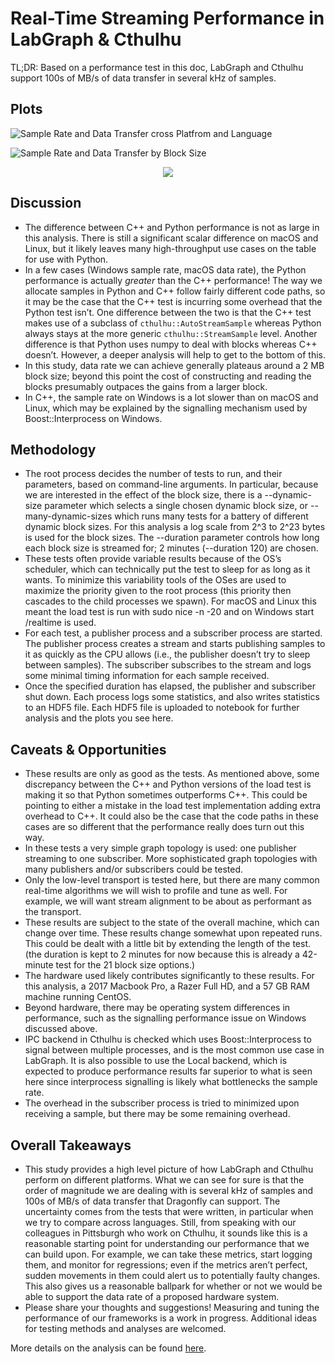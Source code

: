 # Real-Time Streaming Performance in LabGraph & Cthulhu

TL;DR: Based on a performance test in this doc, LabGraph and Cthulhu support 100s of MB/s of data transfer in several kHz of samples.

## Plots

![Sample Rate and Data Transfer cross Platfrom and Language](https://raw.githubusercontent.com/facebookresearch/labgraph/master/docs/performance/images/sample_rate_data_transfer_cross_platform_language.png)

![Sample Rate and Data Transfer by Block Size](https://raw.githubusercontent.com/facebookresearch/labgraph/master/docs/performance/images/sample_rate_data_transfer_rate_by_block_size.png)

<p align="center">
   <img width="460*2" height="300*2" src="https://raw.githubusercontent.com/facebookresearch/labgraph/master/docs/performance/images/sample_latency.png">
</p>

## Discussion

* The difference between C++ and Python performance is not as large in this analysis. There is still a significant scalar difference on macOS and Linux, but it likely leaves many high-throughput use cases on the table for use with Python.
* In a few cases (Windows sample rate, macOS data rate), the Python performance is actually *greater* than the C++ performance! The way we allocate samples in Python and C++ follow fairly different code paths, so it may be the case that the C++ test is incurring some overhead that the Python test isn’t. One difference between the two is that the C++ test makes use of a subclass of `cthulhu::AutoStreamSample` whereas Python always stays at the more generic `cthulhu::StreamSample` level. Another difference is that Python uses numpy to deal with blocks whereas C++ doesn’t. However, a deeper analysis will help to get to the bottom of this.
* In this study, data rate we can achieve generally plateaus around a 2 MB block size; beyond this point the cost of constructing and reading the blocks presumably outpaces the gains from a larger block.
* In C++, the sample rate on Windows is a lot slower than on macOS and Linux, which may be explained by the signalling mechanism used by Boost::Interprocess on Windows.

## Methodology
* The root process decides the number of tests to run, and their parameters, based on command-line arguments. In particular, because we are interested in the effect of the block size, there is a --dynamic-size parameter which selects a single chosen dynamic block size, or --many-dynamic-sizes which runs many tests for a battery of different dynamic block sizes. For this analysis a log scale from 2^3 to 2^23 bytes is used for the block sizes. The --duration parameter controls how long each block size is streamed for; 2 minutes (--duration 120) are chosen.
* These tests often provide variable results because of the OS’s scheduler, which can technically put the test to sleep for as long as it wants. To minimize this variability tools of the OSes are used to maximize the priority given to the root process (this priority then cascades to the child processes we spawn). For macOS and Linux this meant the load test is run with sudo nice -n -20 and on Windows start /realtime is used.
* For each test, a publisher process and a subscriber process are started. The publisher process creates a stream and starts publishing samples to it as quickly as the CPU allows (i.e., the publisher doesn’t try to sleep between samples). The subscriber subscribes to the stream and logs some minimal timing information for each sample received.
* Once the specified duration has elapsed, the publisher and subscriber shut down. Each process logs some statistics, and also writes statistics to an HDF5 file. Each HDF5 file is uploaded to notebook for further analysis and the plots you see here.

## Caveats & Opportunities
* These results are only as good as the tests. As mentioned above, some discrepancy between the C++ and Python versions of the load test is making it so that Python sometimes outperforms C++. This could be pointing to either a mistake in the load test implementation adding extra overhead to C++. It could also be the case that the code paths in these cases are so different that the performance really does turn out this way.
* In these tests a very simple graph topology is used: one publisher streaming to one subscriber. More sophisticated graph topologies with many publishers and/or subscribers could be tested.
* Only the low-level transport is tested here, but there are many common real-time algorithms we will wish to profile and tune as well. For example, we will want stream alignment to be about as performant as the transport.
* These results are subject to the state of the overall machine, which can change over time. These results change somewhat upon repeated runs. This could be dealt with a little bit by extending the length of the test. (the duration is kept to 2 minutes for now because this is already a 42-minute test for the 21 block size options.)
* The hardware used likely contributes significantly to these results. For this analysis, a 2017 Macbook Pro, a Razer Full HD, and a 57 GB RAM machine running CentOS.
* Beyond hardware, there may be operating system differences in performance, such as the signalling performance issue on Windows discussed above.
* IPC backend in Cthulhu is checked which uses Boost::Interprocess to signal between multiple processes, and is the most common use case in LabGraph. It is also possible to use the Local backend, which is expected to produce performance results far superior to what is seen here since interprocess signalling is likely what bottlenecks the sample rate.
* The overhead in the subscriber process is tried to minimized upon receiving a sample, but there may be some remaining overhead.

## Overall Takeaways
* This study provides a high level picture of how LabGraph and Cthulhu perform on different platforms. What we can see for sure is that the order of magnitude we are dealing with is several kHz of samples and 100s of MB/s of data transfer that Dragonfly can support. The uncertainty comes from the tests that were written, in particular when we try to compare across languages. Still, from speaking with our colleagues in Pittsburgh who work on Cthulhu, it sounds like this is a reasonable starting point for understanding our performance that we can build upon. For example, we can take these metrics, start logging them, and monitor for regressions; even if the metrics aren’t perfect, sudden movements in them could alert us to potentially faulty changes. This also gives us a reasonable ballpark for whether or not we would be able to support the data rate of a proposed hardware system.
* Please share your thoughts and suggestions! Measuring and tuning the performance of our frameworks is a work in progress. Additional ideas for testing methods and analyses are welcomed.

More details on the analysis can be found [here](https://github.com/facebookresearch/labgraph/tree/master/docs/performance).
